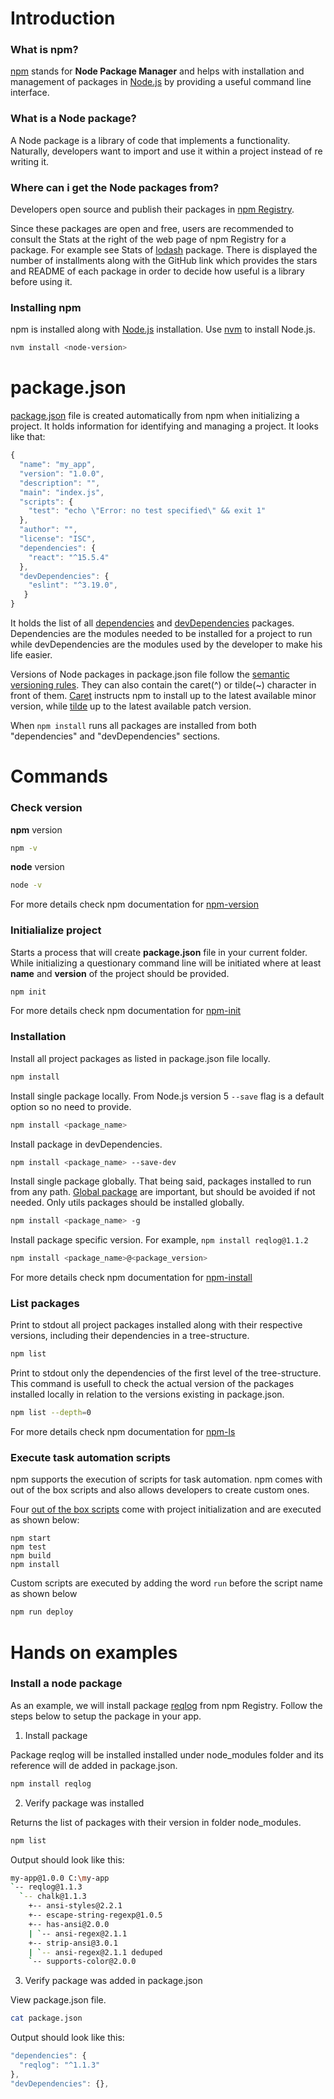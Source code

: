 # Introduction

### What is npm?

[npm](https://docs.npmjs.com/getting-started/what-is-npm) stands for **Node Package Manager** and helps with installation and management of packages in [Node.js](https://nodejs.org/en/) by providing a useful command line interface.

### What is a Node package?

A Node package is a library of code that implements a functionality. Naturally, developers want to import and use it within a project instead of re writing it.

### Where can i get the Node packages from?

Developers open source and publish their packages in [npm Registry](https://www.npmjs.com/search). 

Since these packages are open and free, users are recommended to consult the Stats at the right of the web page of npm Registry for a package. For example see Stats of [lodash](https://www.npmjs.com/package/lodash) package. There is displayed the number of installments along with the GitHub link which provides the stars and README of each package in order to decide how useful is a library before using it.

### Installing npm

npm is installed along with [Node.js](https://nodejs.org/en/download/) installation. Use [nvm](https://github.com/marudy/web-pro/blob/web-pro-npm/tools/nvm/nvm-guide.md#install-a-new-version) to install Node.js.

```sh
nvm install <node-version>
```

# package.json

[package.json](https://docs.npmjs.com/files/package.json) file is created automatically from npm when initializing a project. It holds information for identifying and managing a project. It looks like that:
```js
{
  "name": "my_app",
  "version": "1.0.0",
  "description": "",
  "main": "index.js",
  "scripts": {
    "test": "echo \"Error: no test specified\" && exit 1"
  },
  "author": "",
  "license": "ISC",
  "dependencies": {
    "react": "^15.5.4"
  },
  "devDependencies": {
    "eslint": "^3.19.0",
   }
}
```

It holds the list of all [dependencies](https://docs.npmjs.com/files/package.json#dependencies) and [devDependencies](https://docs.npmjs.com/files/package.json#devdependencies) packages. Dependencies are the modules needed to be installed for a project to run while devDependencies are the modules used by the developer to make his life easier. 

Versions of Node packages in package.json file follow the [semantic versioning rules](http://semver.org/). They can also contain the caret(^) or tilde(~) character in front of them. [Caret](https://docs.npmjs.com/misc/semver#caret-ranges-123-025-004) instructs npm to install up to the latest available minor version, while [tilde](https://docs.npmjs.com/misc/semver#tilde-ranges-123-12-1) up to the latest available patch version.

When `npm install` runs all packages are installed from both "dependencies" and "devDependencies" sections.

# Commands

### Check version

**npm** version

```sh
npm -v
```

**node** version

```sh
node -v
```

For more details check npm documentation for [npm-version](https://docs.npmjs.com/cli/version)

### Initialialize project

Starts a process that will create **package.json** file in your current folder. While initializing a questionary command line will be initiated where at least **name** and **version** of the project should be provided.

```sh
npm init
```

For more details check npm documentation for [npm-init](https://docs.npmjs.com/cli/init)

### Installation

Install all project packages as listed in package.json file locally.

```sh
npm install
```

Install single package locally. From Node.js version 5 `--save` flag is a default option so no need to provide.

```sh
npm install <package_name>
```

Install package in devDependencies.

```sh
npm install <package_name> --save-dev
```

Install single package globally. That being said, packages installed to run from any path. [Global package](https://nodejs.org/en/blog/npm/npm-1-0-global-vs-local-installation/) are important, but should be avoided if not needed. Only utils packages should be installed globally.

```sh
npm install <package_name> -g
```

Install package specific version. For example, `npm install reqlog@1.1.2`

```sh
npm install <package_name>@<package_version>
```

For more details check npm documentation for [npm-install](https://docs.npmjs.com/cli/install)

### List packages

Print to stdout all project packages installed along with their respective versions, including their dependencies in a tree-structure.

```sh
npm list
```

Print to stdout only the dependencies of the first level of the tree-structure. This command is usefull to check the actual version of the packages installed locally in relation to the versions existing in package.json.

```sh
npm list --depth=0
```

For more details check npm documentation for [npm-ls](https://docs.npmjs.com/cli/ls)

### Execute task automation scripts

npm supports the execution of scripts for task automation. npm comes with out of the box scripts and also allows developers to create custom ones.

Four [out of the box scripts](https://docs.npmjs.com/misc/scripts) come with project initialization and are executed as shown below:

```
npm start
npm test
npm build
npm install
```

Custom scripts are executed by adding the word `run` before the script name as shown below

```sh
npm run deploy
```

# Hands on examples

### Install a node package

As an example, we will install package [reqlog](https://www.npmjs.com/package/reqlog) from npm Registry. Follow the steps below to setup the package in your app.

1. Install package

Package reqlog will be installed installed under node_modules folder and its reference will de added in package.json.

```sh
npm install reqlog
```

2. Verify package was installed

Returns the list of packages with their version in folder node_modules.

```sh
npm list
```

Output should look like this:

```sh
my-app@1.0.0 C:\my-app
`-- reqlog@1.1.3
  `-- chalk@1.1.3
	+-- ansi-styles@2.2.1	
	+-- escape-string-regexp@1.0.5
	+-- has-ansi@2.0.0
	| `-- ansi-regex@2.1.1
	+-- strip-ansi@3.0.1
	| `-- ansi-regex@2.1.1 deduped
	`-- supports-color@2.0.0
```

3. Verify package was added in package.json

View package.json file.

```sh
cat package.json
```

Output should look like this:

```js
"dependencies": {
  "reqlog": "^1.1.3"
},
"devDependencies": {},
```
